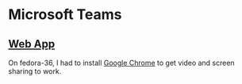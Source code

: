 # Microsoft Teams

## [Web App](https://teams.microsoft.com/)

On fedora-36, I had to install [Google Chrome](chrome) to get video and screen sharing to work.